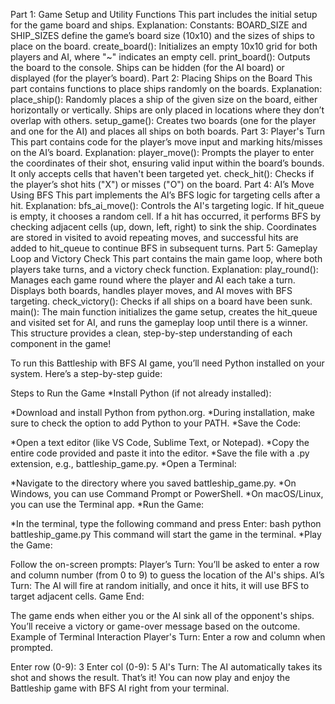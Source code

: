 Part 1: Game Setup and Utility Functions
This part includes the initial setup for the game board and ships.
     Explanation:
Constants: BOARD_SIZE and SHIP_SIZES define the game’s board size (10x10) and the sizes of ships to place on the board.
create_board(): Initializes an empty 10x10 grid for both players and AI, where "~" indicates an empty cell.
print_board(): Outputs the board to the console. Ships can be hidden (for the AI board) or displayed (for the player’s board).
Part 2: Placing Ships on the Board
This part contains functions to place ships randomly on the boards.
     Explanation:
place_ship(): Randomly places a ship of the given size on the board, either horizontally or vertically. Ships are only placed in locations where they don’t overlap with others.
setup_game(): Creates two boards (one for the player and one for the AI) and places all ships on both boards.
Part 3: Player's Turn
This part contains code for the player’s move input and marking hits/misses on the AI’s board.
    Explanation:
player_move(): Prompts the player to enter the coordinates of their shot, ensuring valid input within the board’s bounds. It only accepts cells that haven't been targeted yet.
check_hit(): Checks if the player’s shot hits ("X") or misses ("O") on the board.
Part 4: AI’s Move Using BFS
This part implements the AI’s BFS logic for targeting cells after a hit.
    Explanation:
bfs_ai_move(): Controls the AI's targeting logic.
If hit_queue is empty, it chooses a random cell.
If a hit has occurred, it performs BFS by checking adjacent cells (up, down, left, right) to sink the ship.
Coordinates are stored in visited to avoid repeating moves, and successful hits are added to hit_queue to continue BFS in subsequent turns.
Part 5: Gameplay Loop and Victory Check
This part contains the main game loop, where both players take turns, and a victory check function.
    Explanation:
play_round(): Manages each game round where the player and AI each take a turn.
Displays both boards, handles player moves, and AI moves with BFS targeting.
check_victory(): Checks if all ships on a board have been sunk.
main(): The main function initializes the game setup, creates the hit_queue and visited set for AI, and runs the gameplay loop until there is a winner.
This structure provides a clean, step-by-step understanding of each component in the game!





To run this Battleship with BFS AI game, you’ll need Python installed on your system. Here’s a step-by-step guide:

Steps to Run the Game
*Install Python (if not already installed):

*Download and install Python from python.org.
*During installation, make sure to check the option to add Python to your PATH.
*Save the Code:

*Open a text editor (like VS Code, Sublime Text, or Notepad).
*Copy the entire code provided and paste it into the editor.
*Save the file with a .py extension, e.g., battleship_game.py.
*Open a Terminal:

*Navigate to the directory where you saved battleship_game.py.
*On Windows, you can use Command Prompt or PowerShell.
*On macOS/Linux, you can use the Terminal app.
*Run the Game:

*In the terminal, type the following command and press Enter:
bash
python battleship_game.py
This command will start the game in the terminal.
*Play the Game:

Follow the on-screen prompts:
Player’s Turn: You’ll be asked to enter a row and column number (from 0 to 9) to guess the location of the AI's ships.
AI’s Turn: The AI will fire at random initially, and once it hits, it will use BFS to target adjacent cells.
Game End:

The game ends when either you or the AI sink all of the opponent's ships.
You’ll receive a victory or game-over message based on the outcome.
Example of Terminal Interaction
Player's Turn: Enter a row and column when prompted.


Enter row (0-9): 3
Enter col (0-9): 5
AI's Turn: The AI automatically takes its shot and shows the result.
That’s it! You can now play and enjoy the Battleship game with BFS AI right from your terminal.

